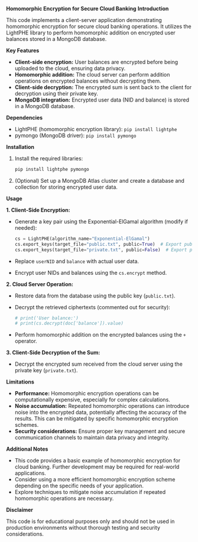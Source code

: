 **Homomorphic Encryption for Secure Cloud Banking**
**Introduction**

This code implements a client-server application demonstrating homomorphic encryption for secure cloud banking operations. It utilizes the LightPHE library to perform homomorphic addition on encrypted user balances stored in a MongoDB database.

**Key Features**

* **Client-side encryption:** User balances are encrypted before being uploaded to the cloud, ensuring data privacy.
* **Homomorphic addition:** The cloud server can perform addition operations on encrypted balances without decrypting them.
* **Client-side decryption:** The encrypted sum is sent back to the client for decryption using their private key.
* **MongoDB integration:** Encrypted user data (NID and balance) is stored in a MongoDB database.

**Dependencies**

* LightPHE (homomorphic encryption library): `pip install lightphe`
* pymongo (MongoDB driver): `pip install pymongo`

**Installation**

1. Install the required libraries:

   ```bash
   pip install lightphe pymongo
   ```

2. (Optional) Set up a MongoDB Atlas cluster and create a database and collection for storing encrypted user data.

**Usage**

**1. Client-Side Encryption:**

   - Generate a key pair using the Exponential-ElGamal algorithm (modify if needed):

     ```python
     cs = LightPHE(algorithm_name="Exponential-ElGamal")
     cs.export_keys(target_file="public.txt", public=True)  # Export public key
     cs.export_keys(target_file="private.txt", public=False)  # Export private key
     ```

   - Replace `userNID` and `balance` with actual user data.
   - Encrypt user NIDs and balances using the `cs.encrypt` method.

**2. Cloud Server Operation:**

   - Restore data from the database using the public key (`public.txt`).
   - Decrypt the retrieved ciphertexts (commented out for security):

     ```python
     # print('User balance:')
     # print(cs.decrypt(doc['balance']).value)
     ```

   - Perform homomorphic addition on the encrypted balances using the `+` operator.

**3. Client-Side Decryption of the Sum:**

   - Decrypt the encrypted sum received from the cloud server using the private key (`private.txt`).

**Limitations**

* **Performance:** Homomorphic encryption operations can be computationally expensive, especially for complex calculations.
* **Noise accumulation:** Repeated homomorphic operations can introduce noise into the encrypted data, potentially affecting the accuracy of the results. This can be mitigated by specific homomorphic encryption schemes.
* **Security considerations:** Ensure proper key management and secure communication channels to maintain data privacy and integrity.

**Additional Notes**

* This code provides a basic example of homomorphic encryption for cloud banking. Further development may be required for real-world applications.
* Consider using a more efficient homomorphic encryption scheme depending on the specific needs of your application.
* Explore techniques to mitigate noise accumulation if repeated homomorphic operations are necessary.

**Disclaimer**

This code is for educational purposes only and should not be used in production environments without thorough testing and security considerations. 
